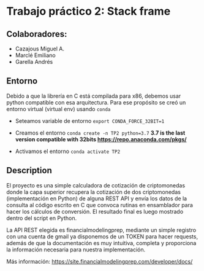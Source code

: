 # Trabajo práctico 2: Stack frame

## Colaboradores:
- Cazajous Miguel A.
- Marclé Emiliano
- Garella Andrés

## Entorno

Debido a que la librería en C está compilada para x86, debemos usar python compatible con esa arquitectura.
Para ese propósito se creó un entorno virtual (virtual env) usando `conda`

- Seteamos variable de entorno
`export CONDA_FORCE_32BIT=1`

- Creamos el entorno
`conda create -n TP2 python=3.7`
**3.7 is the last version compatible with 32bits https://repo.anaconda.com/pkgs/**

- Activamos el entorno
`conda activate TP2`

## Description

El proyecto es una simple calculadora de cotización de criptomonedas donde la capa superior recupera la cotización de dos criptomonedas (implementación en Python) de alguna REST API y envía los datos de la consulta al código escrito en C que convoca rutinas en ensamblador para hacer los cálculos de conversión.
El resultado final es luego mostrado dentro del script en Python.

La API REST elegida es financialmodelingprep, mediante un simple registro con una cuenta de gmail ya disponemos de un TOKEN para hacer requests, además de que la documentación es muy intuitiva, completa y proporciona la información necesaria para nuestra implementación.

Más información: https://site.financialmodelingprep.com/developer/docs/

